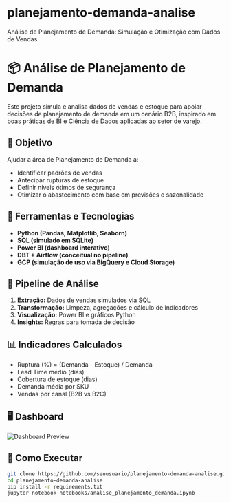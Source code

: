 # planejamento-demanda-analise
Análise de Planejamento de Demanda: Simulação e Otimização com Dados de Vendas

# 📦 Análise de Planejamento de Demanda

Este projeto simula e analisa dados de vendas e estoque para apoiar decisões de planejamento de demanda em um cenário B2B, inspirado em boas práticas de BI e Ciência de Dados aplicadas ao setor de varejo.

## 🎯 Objetivo
Ajudar a área de Planejamento de Demanda a:
- Identificar padrões de vendas
- Antecipar rupturas de estoque
- Definir níveis ótimos de segurança
- Otimizar o abastecimento com base em previsões e sazonalidade

## 🧰 Ferramentas e Tecnologias
- **Python (Pandas, Matplotlib, Seaborn)**
- **SQL (simulado em SQLite)**
- **Power BI (dashboard interativo)**
- **DBT + Airflow (conceitual no pipeline)**
- **GCP (simulação de uso via BigQuery e Cloud Storage)**

## 🧪 Pipeline de Análise

1. **Extração:** Dados de vendas simulados via SQL
2. **Transformação:** Limpeza, agregações e cálculo de indicadores
3. **Visualização:** Power BI e gráficos Python
4. **Insights:** Regras para tomada de decisão

## 📊 Indicadores Calculados
- Ruptura (%) = (Demanda - Estoque) / Demanda
- Lead Time médio (dias)
- Cobertura de estoque (dias)
- Demanda média por SKU
- Vendas por canal (B2B vs B2C)

## 🖥️ Dashboard
![Dashboard Preview](./imagens/preview_dashboard.png)

## 🚀 Como Executar

```bash
git clone https://github.com/seuusuario/planejamento-demanda-analise.git
cd planejamento-demanda-analise
pip install -r requirements.txt
jupyter notebook notebooks/analise_planejamento_demanda.ipynb

